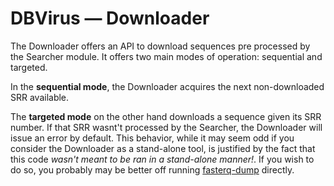# DBVirus ― Downloader

The Downloader offers an API to download sequences pre processed by the Searcher module.
It offers two main modes of operation: sequential and targeted.

In the **sequential mode**, the Downloader acquires the next non-downloaded SRR available.

The **targeted mode** on the other hand downloads a sequence given its SRR number. If that SRR
wasnt't processed by the Searcher, the Downloader will issue an error by default. This behavior,
while it may seem odd if you consider the Downloader as a stand-alone tool, is justified by
the fact that this code _wasn't meant to be ran in a stand-alone manner!_. If you wish to do
so, you probably may be better off running [fasterq-dump](https://github.com/ncbi/sra-tools/tree/master/tools/fasterq-dump) directly.
